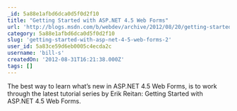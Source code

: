 ```yaml
---
_id: 5a88e1afbd6dca0d5f0d2f10
title: "Getting Started with ASP.NET 4.5 Web Forms"
url: 'http://blogs.msdn.com/b/webdev/archive/2012/08/20/getting-started-with-asp-net-4-5-web-forms.aspx'
category: 5a88e1afbd6dca0d5f0d2f10
slug: 'getting-started-with-asp-net-4-5-web-forms-2'
user_id: 5a83ce59d6eb0005c4ecda2c
username: 'bill-s'
createdOn: '2012-08-31T16:21:38.000Z'
tags: []
---
```


The best way to learn what’s new in ASP.NET 4.5 Web Forms, is to work through the latest tutorial series by Erik Reitan: Getting Started with ASP.NET 4.5 Web Forms.
